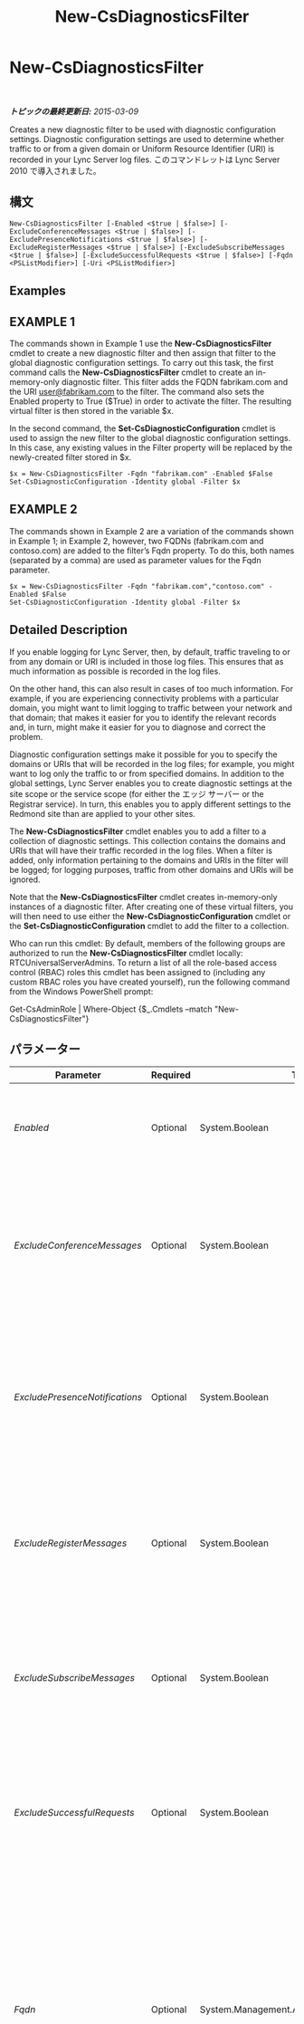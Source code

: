 ﻿---
title: New-CsDiagnosticsFilter
TOCTitle: New-CsDiagnosticsFilter
ms:assetid: f1af92b1-4d1f-4eb3-9874-7fa6f6ae39c5
ms:mtpsurl: https://technet.microsoft.com/ja-jp/library/Gg413009(v=OCS.15)
ms:contentKeyID: 48274079
ms.date: 05/19/2016
mtps_version: v=OCS.15
ms.translationtype: HT
---

# New-CsDiagnosticsFilter

 

_**トピックの最終更新日:** 2015-03-09_

Creates a new diagnostic filter to be used with diagnostic configuration settings. Diagnostic configuration settings are used to determine whether traffic to or from a given domain or Uniform Resource Identifier (URI) is recorded in your Lync Server log files. このコマンドレットは Lync Server 2010 で導入されました。

## 構文

    New-CsDiagnosticsFilter [-Enabled <$true | $false>] [-ExcludeConferenceMessages <$true | $false>] [-ExcludePresenceNotifications <$true | $false>] [-ExcludeRegisterMessages <$true | $false>] [-ExcludeSubscribeMessages <$true | $false>] [-ExcludeSuccessfulRequests <$true | $false>] [-Fqdn <PSListModifier>] [-Uri <PSListModifier>]

## Examples

## EXAMPLE 1

The commands shown in Example 1 use the **New-CsDiagnosticsFilter** cmdlet to create a new diagnostic filter and then assign that filter to the global diagnostic configuration settings. To carry out this task, the first command calls the **New-CsDiagnosticsFilter** cmdlet to create an in-memory-only diagnostic filter. This filter adds the FQDN fabrikam.com and the URI user@fabrikam.com to the filter. The command also sets the Enabled property to True ($True) in order to activate the filter. The resulting virtual filter is then stored in the variable $x.

In the second command, the **Set-CsDiagnosticConfiguration** cmdlet is used to assign the new filter to the global diagnostic configuration settings. In this case, any existing values in the Filter property will be replaced by the newly-created filter stored in $x.

    $x = New-CsDiagnosticsFilter -Fqdn "fabrikam.com" -Enabled $False
    Set-CsDiagnosticConfiguration -Identity global -Filter $x 

## EXAMPLE 2

The commands shown in Example 2 are a variation of the commands shown in Example 1; in Example 2, however, two FQDNs (fabrikam.com and contoso.com) are added to the filter’s Fqdn property. To do this, both names (separated by a comma) are used as parameter values for the Fqdn parameter.

    $x = New-CsDiagnosticsFilter -Fqdn "fabrikam.com","contoso.com" -Enabled $False
    Set-CsDiagnosticConfiguration -Identity global -Filter $x

## Detailed Description

If you enable logging for Lync Server, then, by default, traffic traveling to or from any domain or URI is included in those log files. This ensures that as much information as possible is recorded in the log files.

On the other hand, this can also result in cases of too much information. For example, if you are experiencing connectivity problems with a particular domain, you might want to limit logging to traffic between your network and that domain; that makes it easier for you to identify the relevant records and, in turn, might make it easier for you to diagnose and correct the problem.

Diagnostic configuration settings make it possible for you to specify the domains or URIs that will be recorded in the log files; for example, you might want to log only the traffic to or from specified domains. In addition to the global settings, Lync Server enables you to create diagnostic settings at the site scope or the service scope (for either the エッジ サーバー or the Registrar service). In turn, this enables you to apply different settings to the Redmond site than are applied to your other sites.

The **New-CsDiagnosticsFilter** cmdlet enables you to add a filter to a collection of diagnostic settings. This collection contains the domains and URIs that will have their traffic recorded in the log files. When a filter is added, only information pertaining to the domains and URIs in the filter will be logged; for logging purposes, traffic from other domains and URIs will be ignored.

Note that the **New-CsDiagnosticsFilter** cmdlet creates in-memory-only instances of a diagnostic filter. After creating one of these virtual filters, you will then need to use either the **New-CsDiagnosticConfiguration** cmdlet or the **Set-CsDiagnosticConfiguration** cmdlet to add the filter to a collection.

Who can run this cmdlet: By default, members of the following groups are authorized to run the **New-CsDiagnosticsFilter** cmdlet locally: RTCUniversalServerAdmins. To return a list of all the role-based access control (RBAC) roles this cmdlet has been assigned to (including any custom RBAC roles you have created yourself), run the following command from the Windows PowerShell prompt:

Get-CsAdminRole | Where-Object {$\_.Cmdlets –match "New-CsDiagnosticsFilter"}

## パラメーター


<table>
<colgroup>
<col style="width: 25%" />
<col style="width: 25%" />
<col style="width: 25%" />
<col style="width: 25%" />
</colgroup>
<thead>
<tr class="header">
<th>Parameter</th>
<th>Required</th>
<th>Type</th>
<th>Description</th>
</tr>
</thead>
<tbody>
<tr class="odd">
<td><p><em>Enabled</em></p></td>
<td><p>Optional</p></td>
<td><p>System.Boolean</p></td>
<td><p>Indicates whether or not the filter should be employed. The default value is True ($True).</p></td>
</tr>
<tr class="even">
<td><p><em>ExcludeConferenceMessages</em></p></td>
<td><p>Optional</p></td>
<td><p>System.Boolean</p></td>
<td><p>If set to True, information about conference messages (that is, any message with a conference URI in its To or From header) will not be recorded in the log files. The default value is False.</p></td>
</tr>
<tr class="odd">
<td><p><em>ExcludePresenceNotifications</em></p></td>
<td><p>Optional</p></td>
<td><p>System.Boolean</p></td>
<td><p>If set to True, information about presence notifications (that is, any message that uses the NOTIFY or BENOTIFY method) will not be recorded in the log files. The default value is False.</p></td>
</tr>
<tr class="even">
<td><p><em>ExcludeRegisterMessages</em></p></td>
<td><p>Optional</p></td>
<td><p>System.Boolean</p></td>
<td><p>If set to True, information about client registrations (that is, any message that uses the REGISTER method) will not be recorded in the log files. The default value is False.</p></td>
</tr>
<tr class="odd">
<td><p><em>ExcludeSubscribeMessages</em></p></td>
<td><p>Optional</p></td>
<td><p>System.Boolean</p></td>
<td><p>If set to True, information about client subscriptions (that is, any message that uses the SUBSCRIBE method) will not be recorded in the log files. The default value is False.</p></td>
</tr>
<tr class="even">
<td><p><em>ExcludeSuccessfulRequests</em></p></td>
<td><p>Optional</p></td>
<td><p>System.Boolean</p></td>
<td><p>If set to True. Information about successful SIP requests will not be recorded in the log files. Instead, only information about unsuccessful requests will be saved.</p></td>
</tr>
<tr class="odd">
<td><p><em>Fqdn</em></p></td>
<td><p>Optional</p></td>
<td><p>System.Management.Automation.PSListModifier</p></td>
<td><p>Collection of domains to be included in the filter. (More technically, these domains represent the host portion of a SIP address.) For the FQDN property you can use a fully qualified domain name (FQDN) like this: fabrikam.com. Alternatively, you can use wildcards to represent multiple domains: *.fabrikam.com. You can have more than one domain in a single filter.</p></td>
</tr>
<tr class="even">
<td><p><em>Uri</em></p></td>
<td><p>Optional</p></td>
<td><p>System.Management.Automation.PSListModifier</p></td>
<td><p>Collection of URIs to be included in the filter. (The URI is the user@host portion of a SIP address.) A URI can consist of any of the following patterns:</p>
<p>user@fabrikam.com</p>
<p>user@*</p>
<p>*@fabrikam.com</p>
<p>You can include multiple URIs in a single filter.</p></td>
</tr>
</tbody>
</table>


## Input Types

None. The **New-CsDiagnosticsFilter** cmdlet does not accept pipelined input.

## Return Types

The **New-CsDiagnosticsFilter** cmdlet creates new instances of the Microsoft.Rtc.Management.WritableConfig.Settings.Diagnostics.Filter object.

## 関連項目

#### その他のリソース

[New-CsDiagnosticConfiguration](new-csdiagnosticconfiguration.md)  
[Set-CsDiagnosticConfiguration](set-csdiagnosticconfiguration.md)

